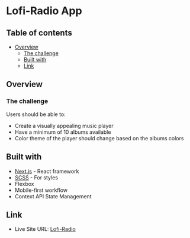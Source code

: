 # Lofi-Radio App

## Table of contents

- [Overview](#overview)
  - [The challenge](#the-challenge)
  - [Built with](#built-with)
  - [Link](#link)

## Overview

### The challenge

Users should be able to:

- Create a visually appealing music player
- Have a minimum of 10 albums available
- Color theme of the player should change based on the albums colors

## Built with

- [Next.js](https://nextjs.org/) - React framework
- [SCSS](https://styled-components.com/) - For styles
- Flexbox
- Mobile-first workflow
- Context API State Management

## Link

- Live Site URL: [Lofi-Radio](https://lofiradio.vercel.app/)
